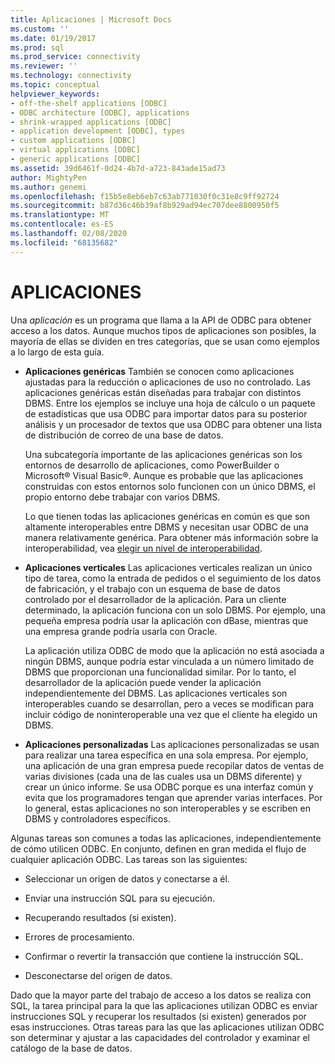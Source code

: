 ```yaml
---
title: Aplicaciones | Microsoft Docs
ms.custom: ''
ms.date: 01/19/2017
ms.prod: sql
ms.prod_service: connectivity
ms.reviewer: ''
ms.technology: connectivity
ms.topic: conceptual
helpviewer_keywords:
- off-the-shelf applications [ODBC]
- ODBC architecture [ODBC], applications
- shrink-wrapped applications [ODBC]
- application development [ODBC], types
- custom applications [ODBC]
- virtual applications [ODBC]
- generic applications [ODBC]
ms.assetid: 39d6461f-0d24-4b7d-a723-843ade15ad73
author: MightyPen
ms.author: genemi
ms.openlocfilehash: f15b5e8eb6eb7c63ab771030f0c31e8c9ff92724
ms.sourcegitcommit: b87d36c46b39af8b929ad94ec707dee8800950f5
ms.translationtype: MT
ms.contentlocale: es-ES
ms.lasthandoff: 02/08/2020
ms.locfileid: "68135682"
---
```

# <a name="applications"></a>APLICACIONES
Una *aplicación* es un programa que llama a la API de ODBC para obtener acceso a los datos. Aunque muchos tipos de aplicaciones son posibles, la mayoría de ellas se dividen en tres categorías, que se usan como ejemplos a lo largo de esta guía.  
  
-   **Aplicaciones genéricas** También se conocen como aplicaciones ajustadas para la reducción o aplicaciones de uso no controlado. Las aplicaciones genéricas están diseñadas para trabajar con distintos DBMS. Entre los ejemplos se incluye una hoja de cálculo o un paquete de estadísticas que usa ODBC para importar datos para su posterior análisis y un procesador de textos que usa ODBC para obtener una lista de distribución de correo de una base de datos.  
  
     Una subcategoría importante de las aplicaciones genéricas son los entornos de desarrollo de aplicaciones, como PowerBuilder o Microsoft® Visual Basic®. Aunque es probable que las aplicaciones construidas con estos entornos solo funcionen con un único DBMS, el propio entorno debe trabajar con varios DBMS.  
  
     Lo que tienen todas las aplicaciones genéricas en común es que son altamente interoperables entre DBMS y necesitan usar ODBC de una manera relativamente genérica. Para obtener más información sobre la interoperabilidad, vea [elegir un nivel de interoperabilidad](../../odbc/reference/develop-app/choosing-a-level-of-interoperability.md).  
  
-   **Aplicaciones verticales** Las aplicaciones verticales realizan un único tipo de tarea, como la entrada de pedidos o el seguimiento de los datos de fabricación, y el trabajo con un esquema de base de datos controlado por el desarrollador de la aplicación. Para un cliente determinado, la aplicación funciona con un solo DBMS. Por ejemplo, una pequeña empresa podría usar la aplicación con dBase, mientras que una empresa grande podría usarla con Oracle.  
  
     La aplicación utiliza ODBC de modo que la aplicación no está asociada a ningún DBMS, aunque podría estar vinculada a un número limitado de DBMS que proporcionan una funcionalidad similar. Por lo tanto, el desarrollador de la aplicación puede vender la aplicación independientemente del DBMS. Las aplicaciones verticales son interoperables cuando se desarrollan, pero a veces se modifican para incluir código de noninteroperable una vez que el cliente ha elegido un DBMS.  
  
-   **Aplicaciones personalizadas** Las aplicaciones personalizadas se usan para realizar una tarea específica en una sola empresa. Por ejemplo, una aplicación de una gran empresa puede recopilar datos de ventas de varias divisiones (cada una de las cuales usa un DBMS diferente) y crear un único informe. Se usa ODBC porque es una interfaz común y evita que los programadores tengan que aprender varias interfaces. Por lo general, estas aplicaciones no son interoperables y se escriben en DBMS y controladores específicos.  
  
 Algunas tareas son comunes a todas las aplicaciones, independientemente de cómo utilicen ODBC. En conjunto, definen en gran medida el flujo de cualquier aplicación ODBC. Las tareas son las siguientes:  
  
-   Seleccionar un origen de datos y conectarse a él.  
  
-   Enviar una instrucción SQL para su ejecución.  
  
-   Recuperando resultados (si existen).  
  
-   Errores de procesamiento.  
  
-   Confirmar o revertir la transacción que contiene la instrucción SQL.  
  
-   Desconectarse del origen de datos.  
  
 Dado que la mayor parte del trabajo de acceso a los datos se realiza con SQL, la tarea principal para la que las aplicaciones utilizan ODBC es enviar instrucciones SQL y recuperar los resultados (si existen) generados por esas instrucciones. Otras tareas para las que las aplicaciones utilizan ODBC son determinar y ajustar a las capacidades del controlador y examinar el catálogo de la base de datos.
